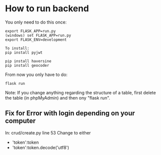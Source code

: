 # How to run backend

You only need to do this once:

    export FLASK_APP=run.py
    (windows) set FLASK_APP=run.py
    export FLASK_ENV=development

    To install:
    pip install pyjwt

    pip install haversine
    pip install geocoder



From now you only have to do:

    flask run

Note: If you change anything regarding the structure of a table, first delete the table (in phpMyAdmin) and then ony "flask run".

## Fix for Error with login depending on your computer
In: crud/create.py line 53
Change to either 
- 'token':token
- 'token':token.decode('utf8') 